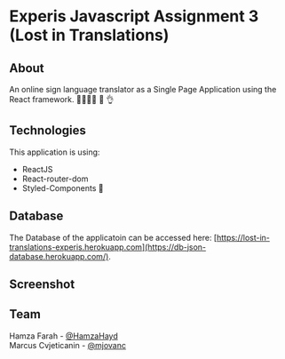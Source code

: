 # Experis Javascript Assignment 3 (Lost in Translations)

## About

An online sign language translator as a Single Page Application using the React framework. ✌🏿🤞🏽 🤟 👌

## Technologies

This application is using:

- ReactJS 
- React-router-dom
- Styled-Components 💅

## Database

The Database of the applicatoin can be accessed here: [https://lost-in-translations-experis.herokuapp.com](https://db-json-database.herokuapp.com/). 

## Screenshot

<!--![Trivia Game Screenshot](screenshot.png "Trivia Game Screenshot") -->

## Team
Hamza Farah - [@HamzaHayd](https://github.com/Hamza1001101)
\
Marcus Cvjeticanin - [@mjovanc](https://github.com/mjovanc)
